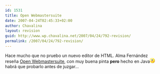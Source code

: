 ```yaml
---
id: 1531
title: Open Webmastersuite
date: 2007-04-24T02:45:33+02:00
author: Chavalina
layout: revision
guid: http://www.wp.chavalina.net/2007/04/24/792-revision/
permalink: /2007/04/24/792-revision/
---
```

Hace mucho que no pruebo un nuevo editor de HTML. Alma Fernández reseña [Open Webmastersuite](http://www.webmasterlibre.com/2007/04/23/open-webmastersuite-una-suite-completa-y-multiplataforma/), con muy buena pinta **pero** hecho en Java![emo](/imagenes/emoticonos/triste.gif) habrá que probarlo antes de juzgar…